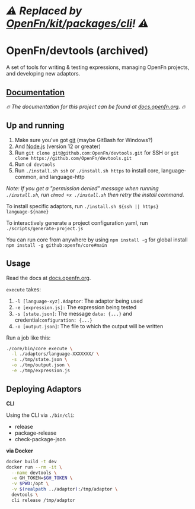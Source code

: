 # _⚠️ Replaced by [OpenFn/kit/packages/cli](https://github.com/OpenFn/kit/tree/main/packages/cli)! ⚠️_

# OpenFn/devtools (archived)

A set of tools for writing &amp; testing expressions, managing OpenFn projects,
and developing new adaptors.

## [Documentation](https://docs.openfn.org/documentation/devtools/home)

_🔥 The documentation for this project can be found at
[docs.openfn.org](https://docs.openfn.org/documentation/devtools/home). 🔥_

## Up and running

1. Make sure you've got [git](https://git-scm.com/downloads) (maybe GitBash for
   Windows?)
2. And [Node.js](https://nodejs.org/en/download/) (version 12 or greater)
3. Run `git clone git@github.com:OpenFn/devtools.git` for SSH or
   `git clone https://github.com/OpenFn/devtools.git`
4. Run `cd devtools`
5. Run `./install.sh ssh` or `./install.sh https` to install core,
   language-common, and language-http

_Note: If you get a "permission denied" message when running `./install.sh`, run
`chmod +x ./install.sh` then retry the install command._

To install specific adaptors, run
`./install.sh ${ssh || https} language-${name}`

To interactively generate a project configuration yaml, run
`./scripts/generate-project.js`

You can run core from anywhere by using `npm install -g` for global install
`npm install -g github:openfn/core#main`

## Usage

Read the docs at
[docs.openfn.org](https://docs.openfn.org/documentation/devtools/home).

`execute` takes:

1. `-l [language-xyz].Adaptor`: The adaptor being used
2. `-e [expression.js]:` The expression being tested
3. `-s [state.json]`: The message `data: {...}` and
   credential`configuration: {...}`
4. `-o [output.json]`: The file to which the output will be written

Run a job like this:

```sh
./core/bin/core execute \
  -l ./adaptors/language-XXXXXXX/ \
  -s ./tmp/state.json \
  -o ./tmp/output.json \
  -e ./tmp/expression.js
```

## Deploying Adaptors

**CLI**

Using the CLI via `./bin/cli`:

- release
- package-release
- check-package-json

**via Docker**

```sh
docker build -t dev
docker run --rm -it \
  --name devtools \
  -e GH_TOKEN=$GH_TOKEN \
  -v $PWD:/opt \
  -v $(realpath ../adaptor):/tmp/adaptor \
  devtools \
  cli release /tmp/adaptor
```
